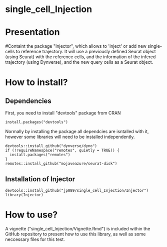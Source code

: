 # single_cell_Injection

# Presentation

#Containt the package "Injector", which allows to 'inject' or add new single-cells to reference trajectory. It will use a previously defined Seurat object (using Seurat) with the reference cells, and the information of the infered trajectory (using Dynverse), and the new query cells as a Seurat object.

# How to install?

## Dependencies 

First, you need to install "devtools" package from CRAN

```{r}
install.packages("devtools")
```

Normally by installing the package all dependcies are isntalled with it, however some libraries will need to be installed independently.

```{r}
devtools::install_github("dynverse/dyno")
if (!requireNamespace("remotes", quietly = TRUE)) {
  install.packages("remotes")
}
remotes::install_github("mojaveazure/seurat-disk")
```

## Installation of Injector 

```{r}
devtools::install_github("jp089/single_cell_Injection/Injector")
library(Injector)
```

# How to use?

A vignette ("single_cell_Injection/Vignette.Rmd") is included within the GitHub repository to present how to use this library, as well as some neccessary files for this test. 
